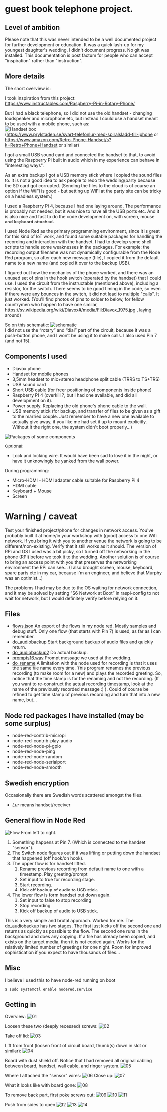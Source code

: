 # guest book telephone project.
## Level of ambition
Please note that this was never intended to be a well documented project for further development or education. It was a quick lash-up for my youngest daughter's wedding. 
I didn't document progress. No git was installed. This documentation is post factum for people who can accept "inspiration" rather than "instruction".

## More details
The short overview is:

I took inspiration from this project: https://www.instructables.com/Raspberry-Pi-in-Rotary-Phone/

But I had a black telephone, so I did not use the old handset - changing loudspeaker and microphone etc, but instead I could use a handset meant to be used with a mobile phone, such as:  
![Handset box](/z_15_handset_package.png)  
(https://www.prylstaden.se/svart-telefonlur-med-spiralsladd-till-iphone or https://www.amazon.com/Retro-Phone-Handset/s?k=Retro+Phone+Handset or similar)

I got a small USB sound card and connected the handset to that, to avoid using the Raspberry Pi built in audio which in my experience can behave in "interesting ways".

As an extra backup I got a USB memory stick where I copied the sound files to. It is not a good idea to ask people to redo the wedding/party because the SD card got corrupted. (Sending the files to the cloud is of course an option if the WiFi is good - but setting up WiFi at the party site can be tricky on a headless system.)

I used a Raspberry Pi 4, because I had one laying around. The performance is probably not needed, but it was nice to have all the USB ports etc. And it is also nice and fast to do the code development on, with screen, mouse and keyboard attached.

I used Node Red as the primary programming environment, since it is great for this kind of IoT work, and found some suitable packages for handling the recording and interaction with the handset. I had to develop some shell scripts to handle some weaknesses in the packages. For example: the recording output filename was not dynamically configurable from the Node Red program, so after each new message (file), I copied it from the default name to a new name (and copied it over to the backup USB).

I figured out how the mechanics of the phone worked, and there was an unused set of pins in the hook switch (operated by the handset) that I could use. I used the circuit from the instructable (mentioned above), including a resistor, for the switch. There seems to be good timing in the code, so even if there were any bounces in the switch, it did not lead to multiple "calls". It just worked.
(You'll find photos of pins to solder to below, for fellow countrymen who happen to have one similar, https://sv.wikipedia.org/wiki/Diavox#/media/Fil:Diavox_1975.jpg , laying around)

So on this schematic: 
![schematic](https://content.instructables.com/FSH/ERAR/HXMUWMGR/FSHERARHXMUWMGR.png)  
I did not use the “rotary” and “dial” part of the circuit, because it was a push-button phone, and I won’t be using it to make calls. I also used Pin 7 (and not 15).

## Components I used

- Diavox phone
- Handset for mobile phones
- 3,5mm headset to mic+stereo headphone split cable (TRRS to TS+TRS)
- USB sound card
- Short USB cable (for freer positioning of components inside phone)
- Raspberry PI 4 (overkill ?, but I had one available, and did all development on it).
- Power supply. Replacing the old phone's phone cable to the wall.
- USB memory stick (for backup, and transfer of files to be given as a gift to the married couple. Just remember to have a new one available to actually give away, if you like me had set it up to mount explicitly. Without it the right one, the system didn't boot properly...)

 ![Packages of some components](/z_00_packages_of_components.png)

Optional:
- Lock and locking wire. It would have been sad to lose it in the night, or have it unknowingly be yanked from the wall power.
  
During programming:
- Micro-HDMI - HDMI adapter cable suitable for Raspberry Pi 4
- HDMI cable
- Keyboard + Mouse
- Screen 

# Warning / caveat
Test your finished project/phone for changes in network access. You've probably built it at home/in your workshop with (good) access to one Wifi network. If you bring it with you to another venue the network is going to be different/non-existing. Verify that it still works as it should. The version of RPi and OS I used was a bit picky, so I turned off the networking in the phone (RPI) before we took it to the wedding. Another solution is of course to bring an access point with you that preserves the networking environment the RPi can see...
(I also brought screen, mouse, keyboard, spare parts etc in my car, because I'm an engineer, and believe that Murphy was an optimist...)

The problems I had may be due to the OS waiting for network connection, and it may be solved by setting ”S6 Network at Boot” in raspi-config to not wait for network, but I would definitely verify before relying on it.

## Files
- [flows.json](/flows.json)  An export of the flows in my node red. Mostly samples and debug stuff. Only one flow (that starts with Pin 7) is used, as far as I can remember.
- [do_audiobackup](/do_audiobackup) Start background backup of audio files and quickly return.
- [do_audiobackup2](/do_audiobackup2) Do actual backup.
- [prompts16.wav](/prompts16.wav) Prompt message we used at the wedding.
- [do_rename](/do_rename) A limitation with the node used for recording is that it uses the same file name every time. This program renames the previous recording (to make room for a new) and plays the recorded greeting. So, notice that the time stamp is for the renaming and not the recording. (If you want to re-construct the actual recording timestamp, look at the name of the previously recorded message :) ). Could of course be refined to get time stamp of previous recording and turn that into a new name, but...

## Node red packages I have installed (may be some surplus)
- node-red-contrib-micropi
- node-red-contrib-play-audio
- node-red-node-pi-gpio
- node-red-node-ping
- node-red-node-random
- node-red-node-serialport
- node-red-node-smooth

## Swedish encryption
Occasionally there are Swedish words scattered amongst the files. 
- *Lur* means handset/receiver
  
## General flow in Node Red
 ![Flow](/flow.png)
From left to right.
1. Something happens at Pin 7. (Which is connected to the handset "sensor").
2. The Switch node figures out if it was lifting or putting down the handset that happened (off hook/on hook).
3. The upper flow is for handset lifted.
    1. Rename previous recording from default name to one with a timestamp. Play greeting/prompt
    2. Set input to true for recording stage.
    3. Start recording.
    4. Kick off backup of audio to USB stick.
4. The lower flow is form handset put down again.
    1. Set input to false to stop recording
    2. Stop recording
    3. Kick off backup of audio to USB stick.

This is a very simple and brutal approach. Worked for me.
The do_audiobackup has two stages. The first just kicks off the second one and returns as quickly as possible to the flow. The second one runs in the background and does any copying. If a file has already been copied, and exists on the target media, then it is not copied again. Works for the relatively limited number of greetings for one night. Room for improved sophistication if you expect to have thousands of files...

## Misc

I believe I used this to have node-red running on boot

    $ sudo systemctl enable nodered.service

## Getting in

Overview:
 ![01](/z_01_overview.png)

Loosen these two (deeply recessed) screws:
 ![02](/z_02_remove_screws.png)

Take off lid:
 ![03](/z_03_lid_off.png)

 Lift from front (loosen front of circuit board, thumb(s) down in slot or similar):
 ![04](/z_04_lift_front.png)

Board with dust shield off. Notice that I had removed all original cabling between board, handset, wall cable, and ringer system. 
 ![05](/z_05_dustshield_off.png)

 Where I attached the "sensor" wires:
 ![06](/z_06_handset_switch_pins.png)
 Close up:
 ![07](/z_07_handset_switch_pins_closeup.png)

 What it looks like with board gone:
 ![08](/z_08_buttons_removed.png)
 
 To remove back part, first poke screws out:
 ![09](/z_09_poke_out_screws_1.png)
 ![10](/z_10_poke_out_screws_2.png)
 ![11](/z_11_push_to_open_1.png)

 Push from sides to open
 ![12](/z_12_push_to_open_2.png)
 ![13](/z_13_push_to_open_3.png)
 ![14](/z_14_fully_opened.png)
 
 


